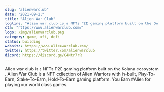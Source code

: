 ```yaml
---
slug: "alienwarclub"
date: "2021-09-21"
title: "Alien War Club"
logline: "Alien war club is a NFTs P2E gaming platform built on the Solana ecosystem"
cta: "https://www.alienwarclub.com/"
logo: /img/alienwarclub.png
category: game, nft, defi
status: building
website: https://www.alienwarclub.com/
twitter: https://twitter.com/alienwarclub
dicord: https://discord.gg/C4Ntr7rR
---
```




Alien war club is a NFTs P2E gaming platform built on the Solana ecosystem . 
Alien War Club is a NFT collection of Alien Warriors with in-built,
Play-To-Earn,
Stake-To-Earn,
Hold-To-Earn gaming platform.
You Earn #Alien for playing our world class games.
